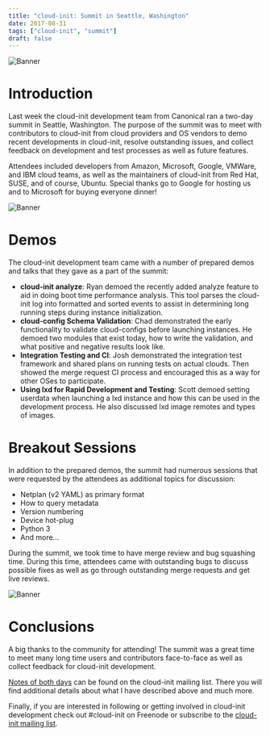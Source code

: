 ```yaml
---
title: "cloud-init: Summit in Seattle, Washington"
date: 2017-08-31
tags: ["cloud-init", "summit"]
draft: false
---
```


![Banner](/img/sprint/2017-cloud-init/seattle.jpg#center)

# Introduction

Last week the cloud-init development team from Canonical ran a two-day summit in Seattle, Washington. The purpose of the summit was to meet with contributors to cloud-init from cloud providers and OS vendors to demo recent developments in cloud-init, resolve outstanding issues, and collect feedback on development and test processes as well as future features.

Attendees included developers from Amazon, Microsoft, Google, VMWare, and IBM cloud teams, as well as the maintainers of cloud-init from Red Hat, SUSE, and of course, Ubuntu. Special thanks go to Google for hosting us and to Microsoft for buying everyone dinner!

![Banner](/img/sprint/2017-cloud-init/meeting.jpg)

# Demos

The cloud-init development team came with a number of prepared demos and talks that they gave as a part of the summit:

* __cloud-init analyze__: Ryan demoed the recently added analyze feature to aid in doing boot time performance analysis. This tool parses the cloud-init log into formatted and sorted events to assist in determining long running steps during instance initialization.
* __cloud-config Schema Validation__: Chad demonstrated the early functionality to validate cloud-configs before launching instances. He demoed two modules that exist today, how to write the validation, and what positive and negative results look like.
* __Integration Testing and CI__: Josh demonstrated the integration test framework and shared plans on running tests on actual clouds. Then showed the merge request CI process and encouraged this as a way for other OSes to participate.
* __Using lxd for Rapid Development and Testing__: Scott demoed setting userdata when launching a lxd instance and how this can be used in the development process. He also discussed lxd image remotes and types of images.

# Breakout Sessions

In addition to the prepared demos, the summit had numerous sessions that were requested by the attendees as additional topics for discussion:

* Netplan (v2 YAML) as primary format
* How to query metadata
* Version numbering
* Device hot-plug
* Python 3
* And more...

During the summit, we took time to have merge review and bug squashing time. During this time, attendees came with outstanding bugs to discuss possible fixes as well as go through outstanding merge requests and get live reviews.

![Banner](/img/sprint/2017-cloud-init/bridge.jpg)

# Conclusions

A big thanks to the community for attending! The summit was a great time to meet many long time users and contributors face-to-face as well as collect feedback for cloud-init development.

[Notes of both days](https://lists.launchpad.net/cloud-init/msg00094.html) can be found on the cloud-init mailing list. There you will find additional details about what I have described above and much more.

Finally, if you are interested in following or getting involved in cloud-init development check out #cloud-init on Freenode or subscribe to the [cloud-init mailing list](https://launchpad.net/~cloud-init).
